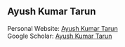 ## Ayush Kumar Tarun

Personal Website: [Ayush Kumar Tarun](http://ayushkumartarun.github.io/)  
Google Scholar: [Ayush Kumar Tarun](https://scholar.google.com/citations?user=QYJGgtsAAAAJ&hl=en)
